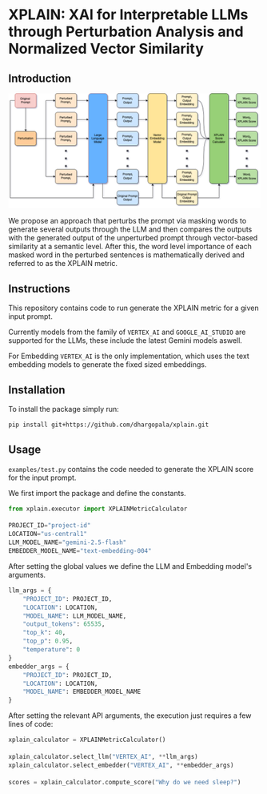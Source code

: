 # XPLAIN: XAI for Interpretable LLMs through Perturbation Analysis and Normalized Vector Similarity

## Introduction
![XPLAIN architecture](assets/architecture.png?raw=true)

We propose an approach that perturbs the prompt via masking words to generate several outputs through the LLM and then compares the outputs with the generated output of the unperturbed prompt through vector-based similarity at a semantic level. After this, the word level importance of each masked word in the perturbed sentences is mathematically derived and referred to as the XPLAIN metric.

## Instructions
This repository contains code to run generate the XPLAIN metric for a given input prompt. 

Currently models from the family of `VERTEX_AI` and `GOOGLE_AI_STUDIO` are supported for the LLMs, these include the latest Gemini models aswell.

For Embedding `VERTEX_AI` is the only implementation, which uses the text embedding models to generate the fixed sized embeddings.

## Installation
To install the package simply run: 
```sh
pip install git+https://github.com/dhargopala/xplain.git
```

## Usage

`examples/test.py` contains the code needed to generate the XPLAIN score for the input prompt.

We first import the package and define the constants.

```python
from xplain.executor import XPLAINMetricCalculator

PROJECT_ID="project-id"
LOCATION="us-central1"
LLM_MODEL_NAME="gemini-2.5-flash"
EMBEDDER_MODEL_NAME="text-embedding-004"
```

After setting the global values we define the LLM and Embedding model's arguments.

```python
llm_args = {
    "PROJECT_ID": PROJECT_ID,
    "LOCATION": LOCATION,
    "MODEL_NAME": LLM_MODEL_NAME,
    "output_tokens": 65535,   
    "top_k": 40,
    "top_p": 0.95,
    "temperature": 0
}
embedder_args = {
    "PROJECT_ID": PROJECT_ID,
    "LOCATION": LOCATION,
    "MODEL_NAME": EMBEDDER_MODEL_NAME
}
```

After setting the relevant API arguments, the execution just requires a few lines of code:


```python
xplain_calculator = XPLAINMetricCalculator()

xplain_calculator.select_llm("VERTEX_AI", **llm_args)
xplain_calculator.select_embedder("VERTEX_AI", **embedder_args)

scores = xplain_calculator.compute_score("Why do we need sleep?")
```